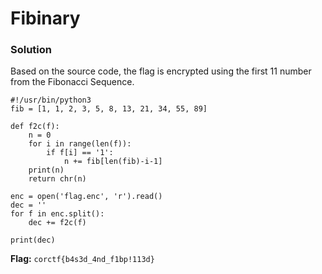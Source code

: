 # Fibinary

### Solution
Based on the source code, the flag is encrypted using the first 11 number from the Fibonacci Sequence. 
```
#!/usr/bin/python3
fib = [1, 1, 2, 3, 5, 8, 13, 21, 34, 55, 89]

def f2c(f):
    n = 0
    for i in range(len(f)):
        if f[i] == '1':
            n += fib[len(fib)-i-1]
    print(n)
    return chr(n)

enc = open('flag.enc', 'r').read()
dec = ''
for f in enc.split():
	dec += f2c(f)

print(dec)
```
**Flag:** `corctf{b4s3d_4nd_f1bp!113d}`
